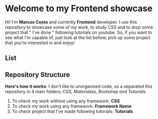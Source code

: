 # Welcome to my Frontend showcase

Hi! I'm **Marcos Costa** and currently **Frontend** developer. I use this repository to showcase some of my work, to study CSS and to drop some project that " I've done " following tutorials on youtube. 
So, if you want to see what I'm capable of, just look at the list bellow, pick up some project that you're interested in and enjoy!
## List

## Repository Structure
**Here's how it works**:  I don't like to unorganized code, so a separated this repository in 4 main folders; *CSS, Materialize, Bootstrap and Tutorials.*
1. To check my work without using any framework: **CSS**
2. To check my work using any framework: **Framework Name**
3. To check project that I've made following tutorials: **Tutorials**
